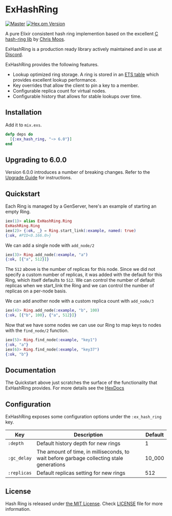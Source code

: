 # ExHashRing

[![Master](https://travis-ci.org/discordapp/ex_hash_ring.svg?branch=master)](https://travis-ci.org/discordapp/ex_hash_ring)
[![Hex.pm Version](http://img.shields.io/hexpm/v/ex_hash_ring.svg?style=flat)](https://hex.pm/packages/ex_hash_ring)

A pure Elixir consistent hash ring implemention based on the excellent [C hash-ring lib](https://github.com/chrismoos/hash-ring) by [Chris Moos](https://github.com/chrismoos).

ExHashRing is a production ready library actively maintained and in use at [Discord](https://discord.com).

ExHashRing provides the following features.

- Lookup optimized ring storage. A ring is stored in an [ETS table](https://erlang.org/doc/man/ets.html) which provides excellent lookup performance.
- Key overrides that allow the client to pin a key to a member.
- Configurable replica count for virtual nodes.
- Configurable history that allows for stable lookups over time.

## Installation

Add it to `mix.exs`.

```elixir
defp deps do
  [{:ex_hash_ring, "~> 6.0"}]
end
```

## Upgrading to 6.0.0

Version 6.0.0 introduces a number of breaking changes.  Refer to the [Upgrade Guide](/pages/upgrade.md) for instructions.

## Quickstart

Each Ring is managed by a GenServer, here's an example of starting an empty Ring.

```elixir
iex(1)> alias ExHashRing.Ring
ExHashRing.Ring
iex(2)> {:ok, _} = Ring.start_link(:example, named: true)
{:ok, #PID<0.166.0>}
```

We can add a single node with `add_node/2`

```elixir
iex(3)> Ring.add_node(:example, "a")
{:ok, [{"a", 512}]}
```

The `512` above is the number of replicas for this node.  Since we did not specify a custom number of replicas, it was added with the default for this Ring, which itself defaults to `512`.  We can control the number of default replicas when we start_link the Ring and we can control the number of replicas on a per-node basis.

We can add another node with a custom replica count with `add_node/3`

```elixir
iex(4)> Ring.add_node(:example, "b", 100)
{:ok, [{"b", 100}, {"a", 512}]}
```

Now that we have some nodes we can use our Ring to map keys to nodes with the `find_node/2` function.

```elixir
iex(5)> Ring.find_node(:example, "key1")
{:ok, "a"}
iex(6)> Ring.find_node(:example, "key37")
{:ok, "b"}
```

## Documentation

The Quickstart above just scratches the surface of the functionality that ExHashRing provides.  For more details see the [HexDocs](https://hexdocs.pm/ex_hash_ring)

## Configuration

ExHashRing exposes some configuration options under the `:ex_hash_ring` key.

| Key         | Description                                                                              | Default |
|-------------|------------------------------------------------------------------------------------------|---------|
| `:depth`    | Default history depth for new rings                                                      | 1       |
| `:gc_delay` | The amount of time, in milliseconds, to wait before garbage collecting stale generations | 10_000  |
| `:replicas` | Default replicas setting for new rings                                                   | 512     |

## License

Hash Ring is released under [the MIT License](LICENSE). Check [LICENSE](LICENSE) file for more information.
